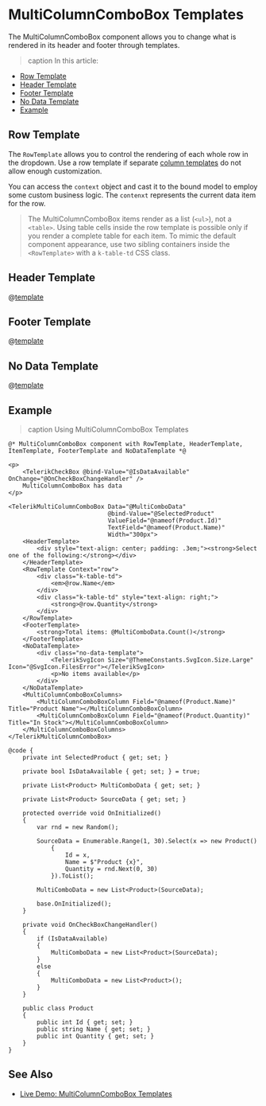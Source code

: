 
# MultiColumnComboBox Templates

The MultiColumnComboBox component allows you to change what is rendered in its header and footer through templates.

>caption In this article:

* [Row Template](#row-template)
* [Header Template](#header-template)
* [Footer Template](#footer-template)
* [No Data Template](#no-data-template)
* [Example](#example)

## Row Template

The `RowTemplate` allows you to control the rendering of each whole row in the dropdown. Use a row template if separate [column templates](slug:multicolumncombobox-columns-templates) do not allow enough customization.

You can access the `context` object and cast it to the bound model to employ some custom business logic. The `contenxt` represents the current data item for the row.

> The MultiColumnComboBox items render as a list (`<ul>`), not a `<table>`. Using table cells inside the row template is possible only if you render a complete table for each item. To mimic the default component appearance, use two sibling containers inside the `<RowTemplate>` with a `k-table-td` CSS class.

## Header Template

@[template](/_contentTemplates/dropdowns/templates.md#header-template)

## Footer Template

@[template](/_contentTemplates/dropdowns/templates.md#footer-template)

## No Data Template

@[template](/_contentTemplates/dropdowns/templates.md#no-data-template)

## Example

>caption Using MultiColumnComboBox Templates

````RAZOR
@* MultiColumnComboBox component with RowTemplate, HeaderTemplate, ItemTemplate, FooterTemplate and NoDataTemplate *@

<p>
    <TelerikCheckBox @bind-Value="@IsDataAvailable" OnChange="@OnCheckBoxChangeHandler" />
    MultiColumnComboBox has data
</p>

<TelerikMultiColumnComboBox Data="@MultiComboData"
                            @bind-Value="@SelectedProduct"
                            ValueField="@nameof(Product.Id)"
                            TextField="@nameof(Product.Name)"
                            Width="300px">
    <HeaderTemplate>
        <div style="text-align: center; padding: .3em;"><strong>Select one of the following:</strong></div>
    </HeaderTemplate>   
    <RowTemplate Context="row">
        <div class="k-table-td">
            <em>@row.Name</em>
        </div>
        <div class="k-table-td" style="text-align: right;">
            <strong>@row.Quantity</strong>
        </div>
    </RowTemplate>
    <FooterTemplate>
        <strong>Total items: @MultiComboData.Count()</strong>
    </FooterTemplate>
    <NoDataTemplate>
        <div class="no-data-template">
            <TelerikSvgIcon Size="@ThemeConstants.SvgIcon.Size.Large" Icon="@SvgIcon.FilesError"></TelerikSvgIcon>
            <p>No items available</p>
        </div>
    </NoDataTemplate>
    <MultiColumnComboBoxColumns>
        <MultiColumnComboBoxColumn Field="@nameof(Product.Name)" Title="Product Name"></MultiColumnComboBoxColumn>
        <MultiColumnComboBoxColumn Field="@nameof(Product.Quantity)" Title="In Stock"></MultiColumnComboBoxColumn>
    </MultiColumnComboBoxColumns>
</TelerikMultiColumnComboBox>

@code {
    private int SelectedProduct { get; set; }

    private bool IsDataAvailable { get; set; } = true;

    private List<Product> MultiComboData { get; set; }

    private List<Product> SourceData { get; set; }

    protected override void OnInitialized()
    {
        var rnd = new Random();

        SourceData = Enumerable.Range(1, 30).Select(x => new Product()
            {
                Id = x,
                Name = $"Product {x}",
                Quantity = rnd.Next(0, 30)
            }).ToList();

        MultiComboData = new List<Product>(SourceData);

        base.OnInitialized();
    }

    private void OnCheckBoxChangeHandler()
    {
        if (IsDataAvailable)
        {
            MultiComboData = new List<Product>(SourceData);
        }
        else
        {
            MultiComboData = new List<Product>();
        }
    }

    public class Product
    {
        public int Id { get; set; }
        public string Name { get; set; }
        public int Quantity { get; set; }
    }
}
````

## See Also

* [Live Demo: MultiColumnComboBox Templates](https://demos.telerik.com/blazor-ui/multicolumncombobox/templates)
